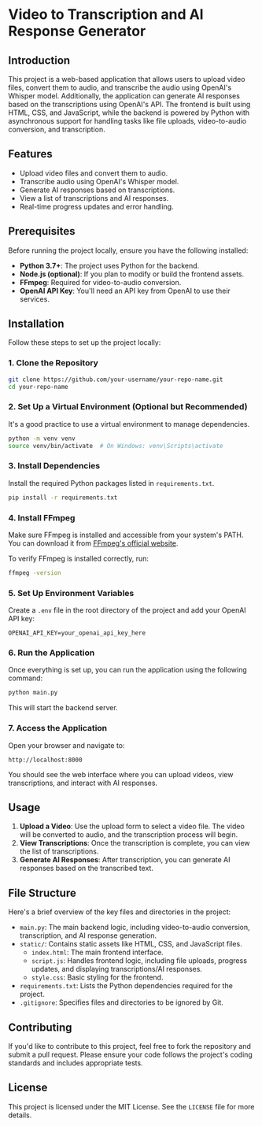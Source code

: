# Video to Transcription and AI Response Generator

## Introduction

This project is a web-based application that allows users to upload video files, convert them to audio, and transcribe the audio using OpenAI's Whisper model. Additionally, the application can generate AI responses based on the transcriptions using OpenAI's API. The frontend is built using HTML, CSS, and JavaScript, while the backend is powered by Python with asynchronous support for handling tasks like file uploads, video-to-audio conversion, and transcription.

## Features

- Upload video files and convert them to audio.
- Transcribe audio using OpenAI's Whisper model.
- Generate AI responses based on transcriptions.
- View a list of transcriptions and AI responses.
- Real-time progress updates and error handling.

## Prerequisites

Before running the project locally, ensure you have the following installed:

- **Python 3.7+**: The project uses Python for the backend.
- **Node.js (optional)**: If you plan to modify or build the frontend assets.
- **FFmpeg**: Required for video-to-audio conversion.
- **OpenAI API Key**: You'll need an API key from OpenAI to use their services.

## Installation

Follow these steps to set up the project locally:

### 1. Clone the Repository

```bash
git clone https://github.com/your-username/your-repo-name.git
cd your-repo-name
```

### 2. Set Up a Virtual Environment (Optional but Recommended)

It's a good practice to use a virtual environment to manage dependencies.

```bash
python -m venv venv
source venv/bin/activate  # On Windows: venv\Scripts\activate
```

### 3. Install Dependencies

Install the required Python packages listed in `requirements.txt`.

```bash
pip install -r requirements.txt
```

### 4. Install FFmpeg

Make sure FFmpeg is installed and accessible from your system's PATH. You can download it from [FFmpeg's official website](https://ffmpeg.org/download.html).

To verify FFmpeg is installed correctly, run:

```bash
ffmpeg -version
```

### 5. Set Up Environment Variables

Create a `.env` file in the root directory of the project and add your OpenAI API key:

```
OPENAI_API_KEY=your_openai_api_key_here
```

### 6. Run the Application

Once everything is set up, you can run the application using the following command:

```bash
python main.py
```

This will start the backend server.

### 7. Access the Application

Open your browser and navigate to:

```
http://localhost:8000
```

You should see the web interface where you can upload videos, view transcriptions, and interact with AI responses.

## Usage

1. **Upload a Video**: Use the upload form to select a video file. The video will be converted to audio, and the transcription process will begin.
2. **View Transcriptions**: Once the transcription is complete, you can view the list of transcriptions.
3. **Generate AI Responses**: After transcription, you can generate AI responses based on the transcribed text.

## File Structure

Here's a brief overview of the key files and directories in the project:

- `main.py`: The main backend logic, including video-to-audio conversion, transcription, and AI response generation.
- `static/`: Contains static assets like HTML, CSS, and JavaScript files.
  - `index.html`: The main frontend interface.
  - `script.js`: Handles frontend logic, including file uploads, progress updates, and displaying transcriptions/AI responses.
  - `style.css`: Basic styling for the frontend.
- `requirements.txt`: Lists the Python dependencies required for the project.
- `.gitignore`: Specifies files and directories to be ignored by Git.

## Contributing

If you'd like to contribute to this project, feel free to fork the repository and submit a pull request. Please ensure your code follows the project's coding standards and includes appropriate tests.

## License

This project is licensed under the MIT License. See the `LICENSE` file for more details.
